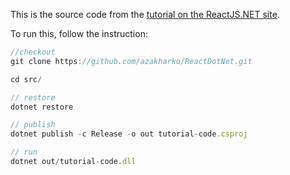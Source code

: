 This is the source code from the [tutorial on the ReactJS.NET site](https://reactjs.net/getting-started/tutorial.html).

To run this, follow the instruction:

```javascript
//checkout
git clone https://github.com/azakharko/ReactDotNet.git

cd src/

// restore 
dotnet restore

// publish
dotnet publish -c Release -o out tutorial-code.csproj

// run
dotnet out/tutorial-code.dll
```